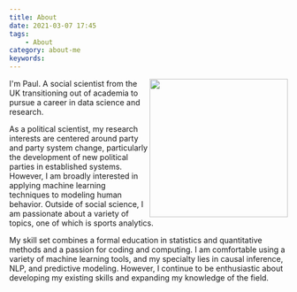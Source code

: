 ```yaml
---
title: About
date: 2021-03-07 17:45
tags:
    - About
category: about-me
keywords:
---
```


<img align="right" width="250" height="250" src="https://www.paulrjohnson.net/images/paul.png">

I'm Paul. A social scientist from the UK transitioning out of academia to pursue a career in data science and research.

As a political scientist, my research interests are centered around party and party system change, particularly the development of new political parties in established systems. However, I am broadly interested in applying machine learning techniques to modeling human behavior. Outside of social science, I am passionate about a variety of topics, one of which is sports analytics.

My skill set combines a formal education in statistics and quantitative methods and a passion for coding and computing. I am comfortable using a variety of machine learning tools, and my specialty lies in causal inference, NLP, and predictive modeling. However, I continue to be enthusiastic about developing my existing skills and expanding my knowledge of the field.
